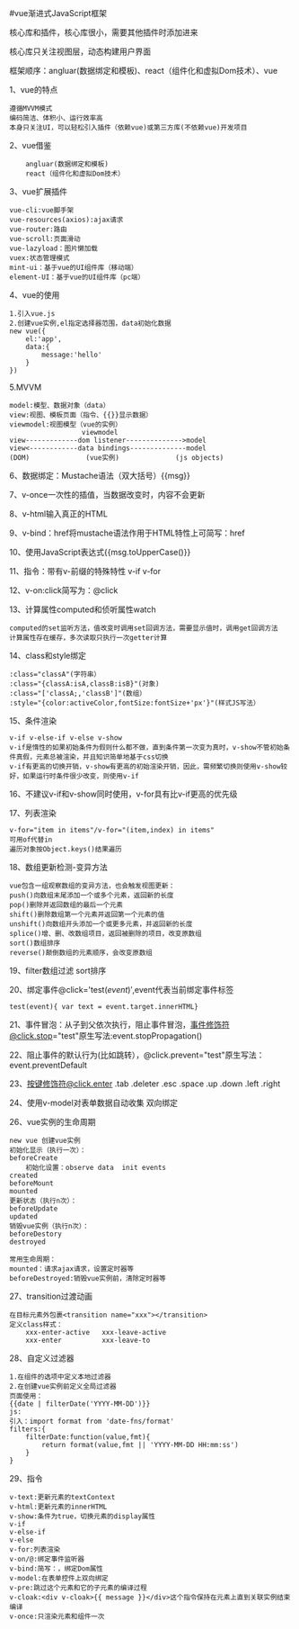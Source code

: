 #vue渐进式JavaScript框架

核心库和插件，核心库很小，需要其他插件时添加进来

核心库只关注视图层，动态构建用户界面

框架顺序：angluar(数据绑定和模板)、react（组件化和虚拟Dom技术）、vue

1、vue的特点
	
	遵循MVVM模式
	编码简洁、体积小、运行效率高
	本身只关注UI，可以轻松引入插件（依赖vue)或第三方库(不依赖vue)开发项目

2、vue借鉴  

		angluar(数据绑定和模板)
		react（组件化和虚拟Dom技术）

3、vue扩展插件

	vue-cli:vue脚手架
	vue-resources(axios):ajax请求
	vue-router:路由
	vue-scroll:页面滑动
	vue-lazyload：图片懒加载
	vuex:状态管理模式
	mint-ui：基于vue的UI组件库（移动端）
	element-UI：基于vue的UI组件库（pc端）

4、vue的使用

	1.引入vue.js
	2.创建vue实例,el指定选择器范围，data初始化数据
	new vue({
		el:'app',
		data:{
			message:'hello'		
		}
	})

5.MVVM

	model:模型、数据对象（data）
	view:视图、模板页面（指令、{{}}显示数据）
	viewmodel:视图模型（vue的实例）
				      viewmodel
	view-------------dom listener-------------->model
	view<------------data bindings--------------model
	(DOM)              (vue实例)              (js objects)

6、数据绑定：Mustache语法（双大括号）{{msg}}

7、v-once一次性的插值，当数据改变时，内容不会更新

8、v-html输入真正的HTML

9、v-bind：href将mustache语法作用于HTML特性上可简写：href

10、使用JavaScript表达式{{msg.toUpperCase()}}

11、指令：带有v-前缀的特殊特性  v-if  v-for

12、v-on:click简写为：@click

13、计算属性computed和侦听属性watch
	
	computed的set监听方法，值改变时调用set回调方法，需要显示值时，调用get回调方法
	计算属性存在缓存，多次读取只执行一次getter计算

14、class和style绑定

	:class="classA"(字符串）
	:class="{classA:isA,classB:isB}"(对象)
	:class="['classA;,'classB']"(数组）
	:style="{color:activeColor,fontSize:fontSize+'px'}"(样式JS写法）

15、条件渲染

	v-if v-else-if v-else v-show
	v-if是惰性的如果初始条件为假则什么都不做，直到条件第一次变为真时，v-show不管初始条件真假，元素总被渲染，并且知识简单地基于css切换
	v-if有更高的切换开销，v-show有更高的初始渲染开销，因此，需频繁切换则使用v-show较好，如果运行时条件很少改变，则使用v-if
	
16、不建议v-if和v-show同时使用，v-for具有比v-if更高的优先级

17、列表渲染

	v-for="item in items"/v-for="(item,index) in items"
	可用of代替in
	遍历对象按Object.keys()结果遍历

18、数组更新检测-变异方法
	
	vue包含一组观察数组的变异方法，也会触发视图更新：
	push()向数组末尾添加一个或多个元素，返回新的长度
	pop()删除并返回数组的最后一个元素
	shift()删除数组第一个元素并返回第一个元素的值
	unshift()向数组开头添加一个或更多元素，并返回新的长度
	splice()增、删、改数组项目，返回被删除的项目，改变原数组
	sort()数组排序
	reverse()颠倒数组的元素顺序，会改变原数组

19、filter数组过滤 sort排序

20、绑定事件@click='test($event)',$event代表当前绑定事件标签

	test(event){ var text = event.target.innerHTML}

21、事件冒泡：从子到父依次执行，阻止事件冒泡，事件修饰符@click.stop="test"原生写法:event.stopPropagation()

22、阻止事件的默认行为(比如跳转），@click.prevent="test"原生写法：event.preventDefault

23、按键修饰符@click.enter .tab .deleter .esc .space .up .down .left .right

24、使用v-model对表单数据自动收集 双向绑定

26、vue实例的生命周期

	new vue 创建vue实例
	初始化显示（执行一次）：
	beforeCreate
		初始化设置：observe data  init events
	created
	beforeMount
	mounted
	更新状态（执行n次）：
	beforeUpdate
	updated
	销毁vue实例（执行n次）：
	beforeDestory
	destroyed
	
	常用生命周期：
	mounted：请求ajax请求，设置定时器等
	beforeDestroyed:销毁vue实例前，清除定时器等

27、transition过渡动画

	在目标元素外包裹<transition name="xxx"></transition>
	定义class样式：
		xxx-enter-active   xxx-leave-active
		xxx-enter          xxx-leave-to

28、自定义过滤器

	1.在组件的选项中定义本地过滤器
	2.在创建vue实例前定义全局过滤器
	页面使用：
	{{date | filterDate('YYYY-MM-DD')}}
	js:
	引入：import format from 'date-fns/format'
	filters:{
		filterDate:function(value,fmt){
			return format(value,fmt || 'YYYY-MM-DD HH:mm:ss')
		}	
	}
	
29、指令

	v-text:更新元素的textContext
	v-html:更新元素的innerHTML
	v-show:条件为true，切换元素的display属性
	v-if
	v-else-if
	v-else
	v-for:列表渲染
	v-on/@:绑定事件监听器
	v-bind:简写：，绑定Dom属性
	v-model:在表单控件上双向绑定
	v-pre:跳过这个元素和它的子元素的编译过程
	v-cloak:<div v-cloak>{{ message }}</div>这个指令保持在元素上直到关联实例结束编译
	v-once:只渲染元素和组件一次
	
	
	



